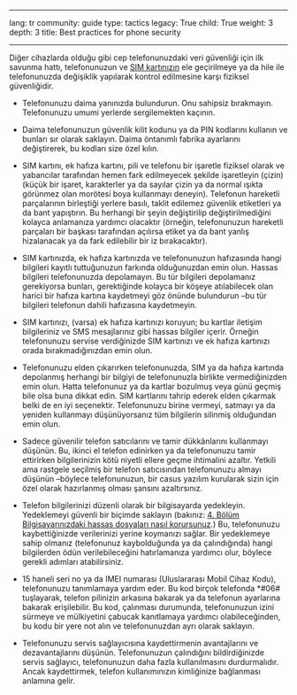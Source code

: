 

---

lang: tr
community: guide
type: tactics
legacy: True
child: True
weight: 3
depth: 3
title: Best practices for phone security 

---

Diğer cihazlarda olduğu gibi cep telefonunuzdaki veri güvenliği için ilk savunma hattı, telefonunuzun ve [SIM kartınızın](/tr/glossary#SIM_card) ele geçirilmeye ya da hile ile telefonunuzda değişiklik yapılarak kontrol edilmesine karşı fiziksel güvenliğidir.

* Telefonunuzu daima yanınızda bulundurun. Onu sahipsiz bırakmayın. Telefonunuzu umumi yerlerde sergilemekten kaçının. 

* Daima telefonunuzun güvenlik kilit kodunu ya da PIN kodlarını kullanın ve bunları sır olarak saklayın. Daima öntanımlı fabrika ayarlarını değiştirerek, bu kodları size özel kılın.

* SIM kartını, ek hafıza kartını, pili ve telefonu bir işaretle fiziksel olarak ve yabancılar tarafından hemen fark edilmeyecek şekilde işaretleyin (çizin) (küçük bir işaret, karakterler ya da sayılar çizin ya da normal ışıkta görünmez olan morötesi boya kullanmayı deneyin). Telefonun hareketli parçalarının birleştiği yerlere basılı, taklit edilemez güvenlik etiketleri ya da bant yapıştırın. Bu herhangi bir şeyin değiştirilip değiştirilmediğini kolayca anlamanıza yardımcı olacaktır (örneğin, telefonunuzun hareketli parçaları bir başkası tarafından açılırsa etiket ya da bant yanlış hizalanacak ya da fark edilebilir bir iz bırakacaktır).

* SIM kartınızda, ek hafıza kartınızda ve telefonunuzun hafızasında hangi bilgileri kayıtlı tuttuğunuzun farkında olduğunuzdan emin olun. Hassas bilgileri telefonunuzda depolamayın. Bu tür bilgileri depolamanız gerekiyorsa bunları, gerektiğinde kolayca bir köşeye atılabilecek olan harici bir hafıza kartına kaydetmeyi göz önünde bulundurun –bu tür bilgileri telefonun dahili hafızasına kaydetmeyin.

* SIM kartınızı, (varsa) ek hafıza kartınızı koruyun; bu kartlar iletişim bilgileriniz ve SMS mesajlarınız gibi hassas bilgiler içerir. Örneğin telefonunuzu servise verdiğinizde SIM kartınızı ve ek hafıza kartınızı orada bırakmadığınızdan emin olun. 

* Telefonunuzu elden çıkarırken telefonunuzda, SIM ya da hafıza kartında depolanmış herhangi bir bilgiyi de telefonunuzla birlikte vermediğinizden emin olun. Hatta telefonunuz ya da kartlar bozulmuş veya günü geçmiş bile olsa buna dikkat edin.  SIM kartlarını tahrip ederek elden çıkarmak belki de en iyi seçenektir. Telefonunuzu birine vermeyi, satmayı ya da yeniden kullanmayı düşünüyorsanız tüm bilgilerin silinmiş olduğundan emin olun.

* Sadece güvenilir telefon satıcılarını ve tamir dükkânlarını kullanmayı düşünün. Bu, ikinci el telefon edinirken ya da telefonunuzu tamir ettirirken bilgilerinizin kötü niyetli ellere geçme ihtimalini azaltır. Yetkili ama rastgele seçilmiş bir telefon satıcısından telefonunuzu almayı düşünün –böylece telefonunuzun, bir casus yazılım kurularak sizin için özel olarak hazırlanmış olması şansını azaltırsınız. 

* Telefon bilgilerinizi düzenli olarak bir bilgisayarda yedekleyin. Yedeklemeyi güvenli bir biçimde saklayın (bakınız: [4. Bölüm Bilgisayarınızdaki hassas dosyaları nasıl korursunuz](/tr/chapter-4).) Bu, telefonunuzu kaybettiğinizde verilerinizi yerine koymanızı sağlar. Bir yedeklemeye sahip olmanız (telefonunuz kaybolduğunda ya da çalındığında) hangi bilgilerden ödün verilebileceğini hatırlamanıza yardımcı olur, böylece gerekli adımları atabilirsiniz.

* 15 haneli seri no ya da IMEI numarası (Uluslararası Mobil Cihaz Kodu), telefonunuzu tanımlamaya yardım eder. Bu kod birçok telefonda *#06# tuşlayarak, telefon pilinizin arkasına bakarak ya da telefonun ayarlarına bakarak erişilebilir. Bu kod, çalınması durumunda, telefonunuzun izini sürmeye ve mülkiyetini çabucak kanıtlamaya yardımcı olabileceğinden, bu kodu bir yere not alın ve telefonunuzdan ayrı olarak saklayın. 

* Telefonunuzu servis sağlayıcısına kaydettirmenin avantajlarını ve dezavantajlarını düşünün. Telefonunuzun çalındığını bildirdiğinizde servis sağlayıcı, telefonunuzun daha fazla kullanılmasını durdurmalıdır. Ancak kaydettirmek, telefon kullanımınızın kimliğinize bağlanması anlamına gelir.

